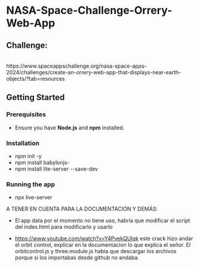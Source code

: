 # NASA-Space-Challenge-Orrery-Web-App

<h2>Challenge:</h2><br>
https://www.spaceappschallenge.org/nasa-space-apps-2024/challenges/create-an-orrery-web-app-that-displays-near-earth-objects/?tab=resources

## Getting Started

### Prerequisites
- Ensure you have **Node.js** and **npm** installed.

### Installation
  - npm init -y
  - npm install babylonjs-
  - npm install lite-server --save-dev
   
### Running the app
 - npx live-server


A TENER EN CUENTA PARA LA DOCUMENTACIÓN Y DEMÁS:

- El app data por el momento no tiene uso, habría que modificar el script del index.html para modificarlo y usarlo

- https://www.youtube.com/watch?v=Y4PvekQUIqk este crack hizo andar el orbit control, explicar en la documentacion lo que explica el señor. El orbitcontrol.js y three.module.js había que descargar los archivos porque si los importabas desde github no andaba.



